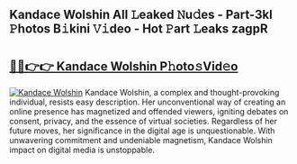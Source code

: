 ## Kandace Wolshin All 𝙻eaked 𝙽u𝚍es - Part-3kl 𝙿hotos B𝚒kini 𝚅𝚒deo - Hot 𝙿art 𝙻eaks zagpR

# <h2><a href="http://ld1nol.urlbe.top/?page=Kandace+Wolshin">🔗🔗👉👉 Kandace Wolshin P𝚑oto𝚜Vid𝚎o</a></h2>

[![Kandace Wolshin](https://i.imgur.com/eBuTRDB.gif)](http://ld1nol.urlbe.top/?page=Kandace+Wolshin)
Kandace Wolshin, a complex and thought-provoking individual, resists easy description. Her unconventional way of creating an online presence has magnetized and offended viewers, igniting debates on consent, privacy, and the essence of virtual societies. Regardless of her future moves, her significance in the digital age is unquestionable. With unwavering commitment and undeniable magnetism, Kandace Wolshin impact on digital media is unstoppable.
